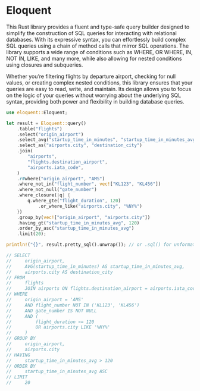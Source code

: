 # Eloquent

This Rust library provides a fluent and type-safe query builder designed to simplify the construction of SQL queries for interacting with relational databases. With its expressive syntax, you can effortlessly build complex SQL queries using a chain of method calls that mirror SQL operations. The library supports a wide range of conditions such as WHERE, OR WHERE, IN, NOT IN, LIKE, and many more, while also allowing for nested conditions using closures and subqueries.

Whether you’re filtering flights by departure airport, checking for null values, or creating complex nested conditions, this library ensures that your queries are easy to read, write, and maintain. Its design allows you to focus on the logic of your queries without worrying about the underlying SQL syntax, providing both power and flexibility in building database queries.

```rust
use eloquent::Eloquent;

let result = Eloquent::query()
    .table("flights")
    .select("origin_airport")
    .select_avg("startup_time_in_minutes", "startup_time_in_minutes_avg")
    .select_as("airports.city", "destination_city")
    .join(
        "airports",
        "flights.destination_airport",
        "airports.iata_code",
    )
    .r#where("origin_airport", "AMS")
    .where_not_in("flight_number", vec!["KL123", "KL456"])
    .where_not_null("gate_number")
    .where_closure(|q| {
        q.where_gte("flight_duration", 120)
            .or_where_like("airports.city", "%NY%")
    })
    .group_by(vec!["origin_airport", "airports.city"])
    .having_gt("startup_time_in_minutes_avg", 120)
    .order_by_asc("startup_time_in_minutes_avg")
    .limit(20);

println!("{}", result.pretty_sql().unwrap()); // or .sql() for unformatted SQL

// SELECT
//     origin_airport,
//     AVG(startup_time_in_minutes) AS startup_time_in_minutes_avg,
//     airports.city AS destination_city
// FROM
//     flights
//     JOIN airports ON flights.destination_airport = airports.iata_code
// WHERE
//     origin_airport = 'AMS'
//     AND flight_number NOT IN ('KL123', 'KL456')
//     AND gate_number IS NOT NULL
//     AND (
//         flight_duration >= 120
//         OR airports.city LIKE '%NY%'
//     )
// GROUP BY
//     origin_airport,
//     airports.city
// HAVING
//     startup_time_in_minutes_avg > 120
// ORDER BY
//     startup_time_in_minutes_avg ASC
// LIMIT
//     20
```
